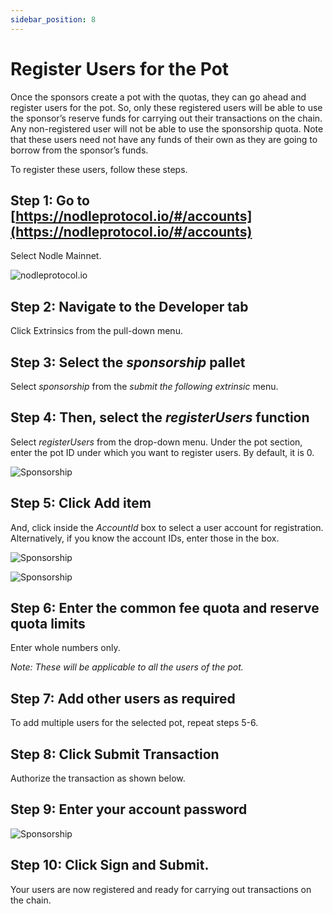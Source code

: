 ```yaml
---
sidebar_position: 8
---
```


# Register Users for the Pot

Once the sponsors create a pot with the quotas, they can go ahead and register users for the pot. So, only these registered users will be able to use the sponsor’s reserve funds for carrying out their transactions on the chain. Any non-registered user will not be able to use the sponsorship quota. 
Note that these users need not have any funds of their own as they are going to borrow from the sponsor’s funds. 
 

To register these users, follow these steps. 

## Step 1: Go to [https://nodleprotocol.io/#/accounts](https://nodleprotocol.io/#/accounts)
Select Nodle Mainnet.

![nodleprotocol.io](/img/docs/nodle-cash/nodle-mainnet.png)

## Step 2: Navigate to the Developer tab
Click Extrinsics from the pull-down menu. 
   
## Step 3: Select the *sponsorship* pallet
Select *sponsorship* from the *submit the following extrinsic* menu. 

## Step 4: Then, select the *registerUsers* function 
Select *registerUsers* from the drop-down menu. Under the pot section, enter the pot ID under which you want to register users. By default, it is 0. 

 ![Sponsorship](/img/docs/nodle-chain/registeruser1.png)

## Step 5: Click Add item
And, click inside the *AccountId* box to select a user account for registration. Alternatively, if you know the account IDs, enter those in the box. 

![Sponsorship](/img/docs/nodle-chain/registeruser2a.png)

![Sponsorship](/img/docs/nodle-chain/registeruser2b.png)

## Step 6: Enter the common fee quota and reserve quota limits
Enter whole numbers only. 

*Note: These will be applicable to all the users of the pot.*

## Step 7: Add other users as required
To add multiple users for the selected pot, repeat steps 5-6.  

## Step 8: Click Submit Transaction 
Authorize the transaction as shown below.  

## Step 9: Enter your account password 

 ![Sponsorship](/img/docs/nodle-chain/registeruser-submit.png)

## Step 10: Click Sign and Submit. 
Your users are now registered and ready for carrying out transactions on the chain.

